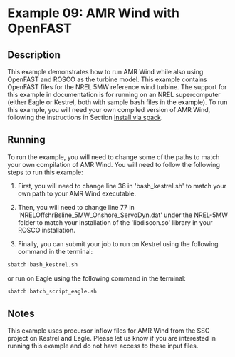 # Example 09: AMR Wind with OpenFAST
## Description

This example demonstrates how to run AMR Wind while also using OpenFAST and ROSCO as the turbine model.  This example contains OpenFAST files for the NREL 5MW reference wind turbine.  The support for this example in documentation is for running on an NREL supercomputer (either Eagle or Kestrel, both with sample bash files in the example). To run this example, you will need your own compiled version of AMR Wind, following the instructions in Section [Install via spack](install_spack). 

## Running

To run the example, you will need to change some of the paths to match your own compilation of AMR Wind. You will need to follow the following steps to run this example:

1) First, you will need to change line 36 in 'bash_kestrel.sh' to match your own path to your AMR Wind executable.

2) Then, you will need to change line 77 in 'NRELOffshrBsline_5MW_Onshore_ServoDyn.dat' under the NREL-5MW folder to match your installation of the 'libdiscon.so' library in your ROSCO installation.

3) Finally, you can submit your job to run on Kestrel using the following command in the terminal:


```bash
sbatch bash_kestrel.sh
```
or run on Eagle using the following command in the terminal:

```bash
sbatch batch_script_eagle.sh
```

## Notes
This example uses precursor inflow files for AMR Wind from the SSC project on Kestrel and Eagle. Please let us know if you are interested in running this example and do not have access to these input files.